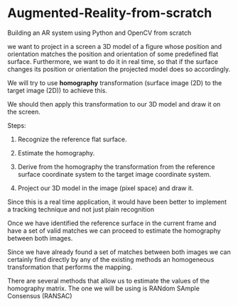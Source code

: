 # Augmented-Reality-from-scratch
Building an AR system using Python and OpenCV from scratch

we want to project in a screen a 3D model of a figure whose position and orientation matches the position and orientation of some predefined flat surface. Furthermore, we want to do it in real time, so that if the surface changes its position or orientation the projected model does so accordingly.

We will try to use **homography** transformation (surface image (2D) to the target image (2D)) to achieve this.

We should then apply this transformation to our 3D model and draw it on the screen.

Steps:

1. Recognize the reference flat surface.

2. Estimate the homography.

3. Derive from the homography the transformation from the reference surface coordinate system to the target image coordinate system.

4. Project our 3D model in the image (pixel space) and draw it.

Since this is a real time application, it would have been better to implement a tracking technique and not just plain recognition

Once we have identified the reference surface in the current frame and have a set of valid matches we can proceed to estimate the homography between both images.

Since we have already found a set of matches between both images we can certainly find directly by any of the existing methods an homogeneous transformation that performs the mapping.

There are several methods that allow us to estimate the values of the homography matrix. The one we will be using is RANdom SAmple Consensus  (RANSAC)